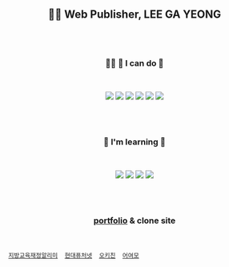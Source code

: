 <br>
<h2 align="center">👩‍💻 Web Publisher, LEE GA YEONG </h1>
<br><br>
<h3 align="center">
🙋‍♀️   
🔸 I can do 🔸
</h3>
<br>
<p align="center">
<img src="https://img.shields.io/badge/Html5-e34f26?style=flat-square&logo=HTML5&logoColor=white"/> <img src="https://img.shields.io/badge/CSS3-1572B6?style=flat-square&logo=CSS3&logoColor=white"/> <img src="https://img.shields.io/badge/Sass-CC6699?style=flat-square&logo=Sass&logoColor=white"/> <img src="https://img.shields.io/badge/JavaScript-f7df1e?style=flat-square&logo=JavaScript&logoColor=white"/> <img src="https://img.shields.io/badge/jQuery-0769AD?style=flat-square&logo=jQuery&logoColor=white"/> <img src="https://img.shields.io/badge/Photoshop-0672CB?style=flat-square&logo=Adobe-Photoshop&logoColor=white"/>
</p>
<br><br>
<h3 align="center">🔹 I'm learning 🔹</h3>
<br>
<p align="center">
<img src="https://img.shields.io/badge/Node.js-339933?style=flat-square&logo=Node.js&logoColor=white"/> <img src="https://img.shields.io/badge/React-61dafb?style=flat-square&logo=React&logoColor=white"/> <img src="https://img.shields.io/badge/Express-000000?style=flat-square&logo=Express&logoColor=white"/> <img src="https://img.shields.io/badge/Pug-a86454?style=flat-square&logo=Pug&logoColor=white"/>
</p>
<br><br>
<h3 align="center">

[portfolio](http://go0lee.cafe24.com/) & clone site
</h3>
<br>
<p align="center">

[`지방교육재정알리미`](http://go0lee.cafe24.com/eduinfo/index.html)　[`현대퓨처넷`](http://go0lee.cafe24.com/hyundai/index.html)　[`오키친`](http://go0lee.cafe24.com/okitchen/index.html)　[`어여모`](http://go0lee.cafe24.com/eoyeomo/index.html)

</p>
